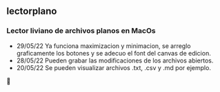 ## lectorplano
### Lector liviano de archivos planos en MacOs

- 29/05/22 Ya funciona maximizacion y minimacion, se arreglo graficamente los botones y se adecuo el font del canvas de edicion.
- 28/05/22 Pueden grabar las modificaciones de los archivos abiertos.
- 20/05/22 Se pueden visualizar archivos .txt, .csv y .md por ejemplo.

:ghost:
